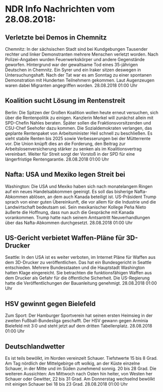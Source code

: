 # NDR Info Nachrichten vom 28.08.2018:


## Verletzte bei Demos in Chemnitz
Chemnitz: In der sächsischen Stadt sind bei Kundgebungen Tausender rechter und linker Demonstranten mehrere Menschen verletzt worden. Nach Polizei-Angaben wurden Feuerwerkskörper und andere Gegenstände geworfen. Hintergrund war der gewaltsame Tod eines 35-jährigen Deutschen in Chemnitz. Ein Syrer und ein Iraker sitzen deswegen in Untersuchungshaft. Nach der Tat war es am Sonntag zu einer spontanen Demonstration mit Hunderten Teilnehmern gekommen. Laut Augenzeugen waren dabei Migranten angegriffen worden. 28.08.2018 01:00 Uhr 

## Koalition sucht Lösung im Rentenstreit
Berlin: Die Spitzen der Großen Koalition wollen heute erneut versuchen, sich über die Rentenpolitik zu einigen. Kanzlerin Merkel will zunächst allein mit SPD-Chefin Nahles beraten. Später sollen die Fraktionsvorsitzenden und CSU-Chef Seehofer dazu kommen. Die Sozialdemokraten verlangen, das geplante Rentenpaket von Arbeitsminister Heil schnell zu beschließen. Es sieht stabile Renten bis 2025 sowie Verbesserungen bei der Mütterrente vor. Die Union knüpft dies an die Forderung, den Beitrag zur Arbeitslosenversicherung stärker zu senken als im Koalitionsvertrag vereinbart. Weiter für Streit sorgt der Vorstoß in der SPD für eine längerfristige Rentengarantie. 28.08.2018 01:00 Uhr 

## Nafta: USA und Mexiko legen Streit bei
Washington:	Die USA und Mexiko haben sich nach monatelangem Ringen auf ein neues Handelsabkommen geeinigt. Es soll das bisherige Nafta-Abkommen ablösen, an dem auch Kanada beteiligt ist. US-Präsident Trump sprach von einer guten Übereinkunft, die vor allem für die Industrie und die Landwirtschaft bedeutsam sei. Sein mexikanischer Kollege Peña Nieto äußerte die Hoffnung, dass nun auch die Gespräche mit Kanada vorankommen. Trump hatte nach seinem Amtsantritt Neuverhandlungen über das Nafta-Abkommen durchgesetzt. 28.08.2018 01:00 Uhr 

## US-Gericht verbietet Waffen-Pläne für 3D-Drucker
Seattle: In den USA ist es weiter verboten, im Internet Pläne für Waffen aus dem 3D-Drucker zu veröffentlichen. Das hat ein Bundesgericht in Seattle entschieden. Mehrere Bundesstaaten und die Hauptstadt Washington hatten Klage eingereicht. Sie betrachten die funktionsfähigen Waffen aus dem Drucker als Gefahr für die öffentliche Sicherheit. Die US-Regierung hatte die Veröffentlichungen der Bauanleitung genehmigt. 28.08.2018 01:00 Uhr 

## HSV gewinnt gegen Bielefeld
Zum Sport:  Der Hamburger Sportverein hat seinen ersten Heimsieg in der zweiten Fußball-Bundesliga geschafft. Der HSV gewann gegen Arminia Bielefeld mit 3:0 und steht jetzt auf dem dritten Tabellenplatz. 28.08.2018 01:00 Uhr 

## Deutschlandwetter
Es ist teils bewölkt, im Norden vereinzelt Schauer. Tiefstwerte 15 bis 8 Grad. Am Tag nördlich der Mittelgebirge oft wolkig, an der Küste einzelne Schauer, in der Mitte und im Süden zunehmend sonnig. 20 bis 28 Grad. Die weiteren Aussichten: Am Mittwoch nach Osten hin heiter, von Westen her Schauer oder Gewitter, 22 bis 31 Grad. Am Donnerstag wechselnd bewölkt mit einigen Schauer bei 18 bis 23 Grad. 28.08.2018 01:00 Uhr 

